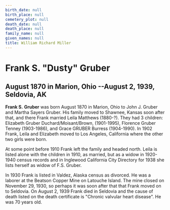 ```yaml
---
birth_date: null
birth_place: null
cemetery_plot: null
death_date: null
death_place: null
family_name: null
given_names: null
title: William Richard Miller
---
```


# Frank S. "Dusty" Gruber

## August 1870 in Marion, Ohio --August 2, 1939, Seldovia, AK

**Frank S.** **Gruber** was born August 1870 in Marion,
Ohio to John J. Gruber and Martha Sayers Gruber. His
family moved to Shawnee, Kansas soon after that, and there Frank married
Leila Matthews (1880-?). They had 3 children: Elizabeth
Gruber Duchard/Moisant/Brown, (1901-1995), Florence
Gruber Tenney (1903-1986), and Grace GRUBER Burress
(1904-1990). In 1902 Frank, Leila and Elizabeth moved to Los Angeles,
California where the other two girls were born.

At some point before 1910 Frank left the family and headed north. Leila
is listed alone with the children in 1910, as married, but as a widow in
1920-1940 census records and in Inglewood California City Directory for
1938 she lists herself as widow of F.S. Gruber.

In 1930 Frank is listed in Valdez, Alaska census as divorced. He was a
laborer at the Beatson Copper Mine on Latouche Island. The mine closed
on November 29, 1930, so perhaps it was soon after that that Frank moved
on to Seldovia. On August 2, 1939 Frank died in Seldovia and the cause
of death listed on the death certificate is "Chronic valvular heart
disease". He was 70 years old.
